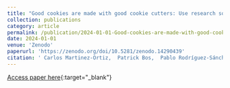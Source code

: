 ```yaml
---
title: "Good cookies are made with good cookie cutters: Use research software templates to kick-start your research software."
collection: publications
category: article
permalink: /publication/2024-01-01-Good-cookies-are-made-with-good-cookie-cutters-Use-research-software-templates-to-kick-start-your-research-software
date: 2024-01-01
venue: 'Zenodo'
paperurl: 'https://zenodo.org/doi/10.5281/zenodo.14290439'
citation: ' Carlos Martinez-Ortiz,  Patrick Bos,  Pablo Rodríguez-Sánchez,  Faruk Diblen,  Serkan Girgin,  Abel Soares, &quot;Good cookies are made with good cookie cutters: Use research software templates to kick-start your research software..&quot; Zenodo, 2024.'
---
```

[Access paper here](https://zenodo.org/doi/10.5281/zenodo.14290439){:target="_blank"}
